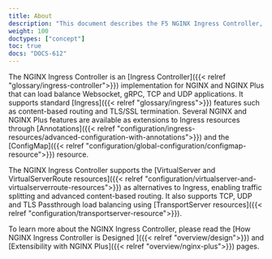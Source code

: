 ```yaml
---
title: About
description: "This document describes the F5 NGINX Ingress Controller, an Ingress Controller implementation for NGINX and NGINX Plus."
weight: 100
doctypes: ["concept"]
toc: true
docs: "DOCS-612"
---
```


The NGINX Ingress Controller is an [Ingress Controller]({{< relref "glossary/ingress-controller">}}) implementation for NGINX and NGINX Plus that can load balance Websocket, gRPC, TCP and UDP applications. It supports standard [Ingress]({{< relref "glossary/ingress">}}) features such as content-based routing and TLS/SSL termination. Several NGINX and NGINX Plus features are available as extensions to Ingress resources through [Annotations]({{< relref "configuration/ingress-resources/advanced-configuration-with-annotations">}}) and the [ConfigMap]({{< relref "configuration/global-configuration/configmap-resource">}}) resource.

The NGINX Ingress Controller supports the [VirtualServer and VirtualServerRoute resources]({{< relref "configuration/virtualserver-and-virtualserverroute-resources">}}) as alternatives to Ingress, enabling traffic splitting and advanced content-based routing. It also supports TCP, UDP and TLS Passthrough load balancing using [TransportServer resources]({{< relref "configuration/transportserver-resource">}}).

To learn more about the NGINX Ingress Controller, please read the [How NGINX Ingress Controller is Designed
]({{< relref "overview/design">}}) and [Extensibility with NGINX Plus]({{< relref "overview/nginx-plus">}}) pages.